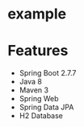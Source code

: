 # example

# Features
- Spring Boot 2.7.7
- Java 8
- Maven 3
- Spring Web
- Spring Data JPA
- H2 Database